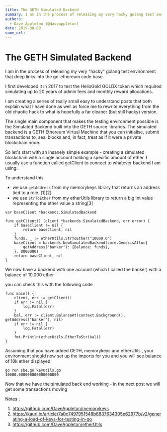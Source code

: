 ```yaml
---
title: The GETH Simulated Backend
summary: I am in the process of releasing my very hacky golang test environment that deep links into the go-ethereum code base. I first developed it in 2017 to test the HelloGold GOLDX token which required simulating up to 20 years of admin fees and monthly reward allocations. I am creating a series of really small easy to understand posts that both explain what I have done as well as force me to rewrite everything from the old chaotic hack to what is hopefully a far cleaner (but still hacky) version. Th
authors:
  - Dave Appleton (@daveappleton)
date: 2019-08-08
some_url: 
---
```


# The GETH Simulated Backend

I am in the process of releasing my very "hacky" golang test environment that deep links into the go-ethereum  code base.

I first developed it in 2017 to test the HelloGold GOLDX token which required simulating up to 20 years of admin fees and monthly reward allocations. 

I am creating a series of really small easy to understand posts that both explain what I have done as well as force me to rewrite everything from the old chaotic hack to what is hopefully a far cleaner (but still hacky) version.

The single main component that makes the testing environment possible is the Simulated Backend built into the GETH source libraries. The simulated backend is a GETH Ethereum Virtual Machine that you can initialise, submit transactions to, seal blocks and, in fact, treat as if it were a private blockchain node.

So let's start with an insanely simple example - creating a simulated blockchain with a single account holding a specific amount of ether. I usually use a function called getClient to connect to whatever backend I am using.

To understand this 

- we use `getAddress` from my memorykeys library that returns an address tied to a role. [1][2]
- we use `StrToEther` from my etherUtils library to return a big Int value representing the ether value a string[3]

```
var baseClient *backends.SimulatedBackend

func getClient() (client *backends.SimulatedBackend, err error) {
	if baseClient != nil {
		return baseClient, nil
	}
	funds, _ := etherUtils.StrToEther("10000.0")
	baseClient = backends.NewSimulatedBackend(core.GenesisAlloc{
		getAddress("banker"): {Balance: funds},
	}, 8000000)
	return baseClient, nil
}
```

We now have a backend with one account (which I called the banker) with a balance of 10,000 ether

you can check this with the following code

```
func main() {
	client, err := getClient()
	if err != nil {
		log.Fatal(err)
	}
	bal, err := client.BalanceAt(context.Background(), getAddress("banker"), nil)
	if err != nil {
		log.Fatal(err)
	}
	fmt.Println(etherUtils.EtherToStr(bal))
}
```
Assuming that you have added GETH, memorykeys and etherUtils , your environment should now set up the imports for you and you will see balance of 10k ether displayed

```
go run sbe.go keyUtils.go 
10000.000000000000000000
```

Now that we have the simulated back end working - in the next post we will get some transactions moving

Notes :

1. https://github.com/DaveAppleton/memorykeys
2. https://kauri.io/article/7a0c7497951548b8837634305e62977b/v2/generating-a-load-of-keys-for-testing-in-go
3. https://github.com/DaveAppleton/etherUtils


